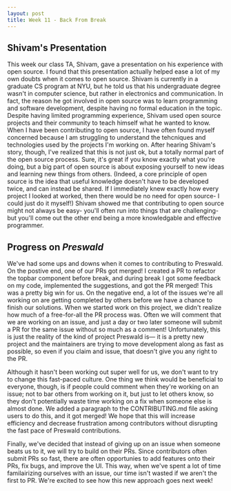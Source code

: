 ```yaml
---
layout: post
title: Week 11 - Back From Break
---
```


## Shivam's Presentation
This week our class TA, Shivam, gave a presentation on his experience with open source. I found that this presentation actually helped ease a lot of my own doubts when it comes to open source. Shivam is currently in a graduate CS program at NYU, but he told us that his undergraduate degree wasn't in computer science, but rather in electronics and communication. In fact, the reason he got involved in open source was to learn programming and software development, despite having no formal education in the topic. Despite having limited programming experience, Shivam used open source projects and their community to teach himself what he wanted to know. When I have been contributing to open source, I have often found myself concerned because I am struggling to understand the tehcniques and technologies used by the projects I'm working on. After hearing Shivam's story, though, I've realized that this is not just ok, but a totally normal part of the open source process. Sure, it's great if you know exactly what you're doing, but a big part of open source is about exposing yourself to new ideas and learning new things from others. (Indeed, a core principle of open source is the idea that useful knowledge doesn't have to be developed twice, and can instead be shared. If I immediately knew exactly how every project I looked at worked, then there would be no need for open source- I could just do it myself!) Shivam showed me that contributing to open source might not always be easy- you'll often run into things that are challenging- but you'll come out the other end being a more knowledgable and effective programmer.

<!--more-->

## Progress on *Preswald*
We've had some ups and downs when it comes to contributing to Preswald. On the postive end, one of our PRs got merged! I created a PR to refactor the topbar component before break, and during break I got some feedback on my code, implemented the suggestions, and got the PR merged! This was a pretty big win for us. On the negative end, a lot of the issues we're all working on are getting completed by others before we have a chance to finish our solutions. When we started work on this project, we didn't realize how much of a free-for-all the PR process was. Often we will comment that we are working on an issue, and just a day or two later someone will submit a PR for the same issue without so much as a comment! Unfortunately, this is just the reality of the kind of project Preswald is— it is a pretty new project and the maintainers are trying to move development along as fast as possible, so even if you claim and issue, that doesn't give you any right to the PR.

Although it hasn't been working out super well for us, we don't want to try to change this fast-paced culture. One thing we think would be beneficial to everyone, though, is if people could comment when they're working on an issue; not to bar others from working on it, but just to let others know, so they don't potentially waste time working on a fix when someone else is almost done. We added a paragraph to the CONTRIBUTING.md file asking users to do this, and it got merged! We hope that this will increase efficiency and decrease frustration among contributors without disrupting the fast pace of Preswald contributions.

Finally, we've decided that instead of giving up on an issue when someone beats us to it, we will try to build on their PRs. Since contributors often submit PRs so fast, there are often opportunies to add features onto their PRs, fix bugs, and improve the UI. This way, when we've spent a lot of time familairizing ourselves with an issue, our time isn't wasted if we aren't the first to PR. We're excited to see how this new approach goes next week!






